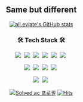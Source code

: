 <div align="center">
  
## Same but different

[![all.eviate's GitHub stats](https://github-readme-stats.vercel.app/api?username=all-eviate&theme=dark)](https://github.com/anuraghazra/github-readme-stats)


<h3 align="center">🛠 Tech Stack 🛠</h3>

<p align="center">
  <img src="https://img.shields.io/badge/Python-3766AB?style=for-the-badge&logo=Python&logoColor=white"/>&nbsp 
  <img src="https://img.shields.io/badge/Java-007396?style=for-the-badge&logo=Java&logoColor=white"/>&nbsp
  <img src ="https://img.shields.io/badge/C++-00599C.svg?&style=for-the-badge&logo=Cplusplus&logoColor=white"/>&nbsp
  <img src ="https://img.shields.io/badge/HTML5-E34F26.svg?&style=for-the-badge&logo=HTML5&logoColor=white"/>&nbsp
  <img src ="https://img.shields.io/badge/CSS3-1572B6.svg?&style=for-the-badge&logo=CSS3&logoColor=white"/>&nbsp
  <img src ="https://img.shields.io/badge/JavaScript-F7DF1E.svg?&style=for-the-badge&logo=JavaScript&logoColor=black"/>&nbsp

</p>
<p align="center">
  <img src="https://img.shields.io/badge/Django-092E20?style=for-the-badge&logo=Django&logoColor=white"/>&nbsp 
  <img src="https://img.shields.io/badge/Spring-6DB33F?style=for-the-badge&logo=Spring&logoColor=white"/>&nbsp 
  <img src ="https://img.shields.io/badge/VUE.JS-4FC08D.svg?&style=for-the-badge&logo=Vue.js&logoColor=white"/>&nbsp
  <img src="https://img.shields.io/badge/Mysql-00618b?style=for-the-badge&logo=MySql&logoColor=white"/>&nbsp
</p>
<p align="center">
  <img src="https://img.shields.io/badge/AWS-f79400?style=for-the-badge&logo=amazon-aws&logoColor=222e3c"/>&nbsp 
  <img src="https://img.shields.io/badge/Nginx-009639?style=for-the-badge&logo=NGINX&logoColor=white"/>&nbsp 
</p>
<!--
<p align="center">
  <img src="https://img.shields.io/badge/Jira-0052cc?style=for-the-badge&logo=jirasoftware&logoColor=white"/>&nbsp
  <img src ="https://img.shields.io/badge/Slack-4A154B.svg?&style=for-the-badge&logo=Slack&logoColor=white"/>
  <img src="https://img.shields.io/badge/MatterMost-0058cc?style=for-the-badge&logo=mattermost&logoColor=white"/>&nbsp
  <img src="https://img.shields.io/badge/GitHub-181717?style=for-the-badge&logo=Github&logoColor=white"/>&nbsp 
  <img src="https://img.shields.io/badge/GitLab-fca121?style=for-the-badge&logo=Gitlab&logoColor=white"/>&nbsp
  <img src ="https://img.shields.io/badge/IntelliJ IDEA-000000.svg?&style=for-the-badge&logo=IntelliJIDEA&logoColor=white"/>&nbsp
  <img src="https://img.shields.io/badge/Figma-f24e1e?style=for-the-badge&logo=Figma&logoColor=white"/>&nbsp 
</p>
-->
  
 [![Solved.ac
프로필](http://mazassumnida.wtf/api/mini/generate_badge?boj=riverboy94)](https://solved.ac/riverboy94)
  [![Hits](https://hits.seeyoufarm.com/api/count/incr/badge.svg?url=https%3A%2F%2Fgithub.com%2Fall-eviate%2F&count_bg=%23555555&title_bg=%23555555&icon=github.svg&icon_color=%23E7E7E7&title=hits&edge_flat=false)](https://hits.seeyoufarm.com)
  
</div>

<!--
**all-eviate/all-eviate** is a ✨ _special_ ✨ repository because its `README.md` (this file) appears on your GitHub profile.

Here are some ideas to get you started:

- 🔭 I’m currently working on ...
- 🌱 I’m currently learning ...
- 👯 I’m looking to collaborate on ...
- 🤔 I’m looking for help with ...
- 💬 Ask me about ...
- 📫 How to reach me: ...
- 😄 Pronouns: ...
- ⚡ Fun fact: ...
-->
